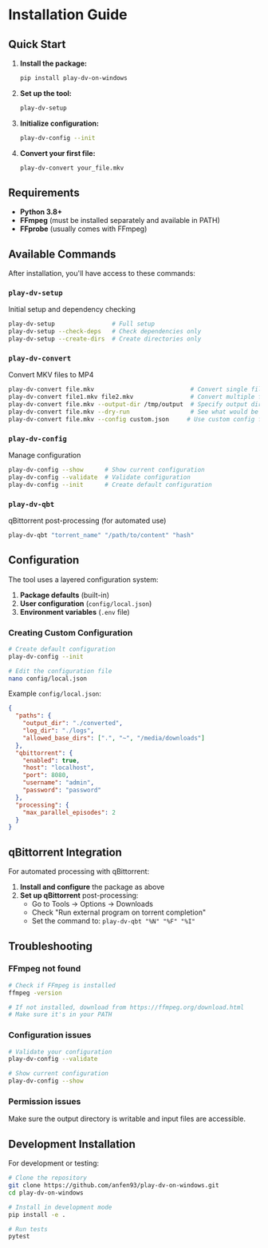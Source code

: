 # Installation Guide

## Quick Start

1. **Install the package:**
   ```bash
   pip install play-dv-on-windows
   ```

2. **Set up the tool:**
   ```bash
   play-dv-setup
   ```

3. **Initialize configuration:**
   ```bash
   play-dv-config --init
   ```

4. **Convert your first file:**
   ```bash
   play-dv-convert your_file.mkv
   ```

## Requirements

- **Python 3.8+**
- **FFmpeg** (must be installed separately and available in PATH)
- **FFprobe** (usually comes with FFmpeg)

## Available Commands

After installation, you'll have access to these commands:

### `play-dv-setup`
Initial setup and dependency checking
```bash
play-dv-setup                # Full setup
play-dv-setup --check-deps   # Check dependencies only
play-dv-setup --create-dirs  # Create directories only
```

### `play-dv-convert`
Convert MKV files to MP4
```bash
play-dv-convert file.mkv                           # Convert single file
play-dv-convert file1.mkv file2.mkv                # Convert multiple files
play-dv-convert file.mkv --output-dir /tmp/output  # Specify output directory
play-dv-convert file.mkv --dry-run                 # See what would be done
play-dv-convert file.mkv --config custom.json     # Use custom config file
```

### `play-dv-config`
Manage configuration
```bash
play-dv-config --show      # Show current configuration
play-dv-config --validate  # Validate configuration
play-dv-config --init      # Create default configuration
```

### `play-dv-qbt`
qBittorrent post-processing (for automated use)
```bash
play-dv-qbt "torrent_name" "/path/to/content" "hash"
```

## Configuration

The tool uses a layered configuration system:

1. **Package defaults** (built-in)
2. **User configuration** (`config/local.json`)
3. **Environment variables** (`.env` file)

### Creating Custom Configuration

```bash
# Create default configuration
play-dv-config --init

# Edit the configuration file
nano config/local.json
```

Example `config/local.json`:
```json
{
  "paths": {
    "output_dir": "./converted",
    "log_dir": "./logs",
    "allowed_base_dirs": [".", "~", "/media/downloads"]
  },
  "qbittorrent": {
    "enabled": true,
    "host": "localhost",
    "port": 8080,
    "username": "admin",
    "password": "password"
  },
  "processing": {
    "max_parallel_episodes": 2
  }
}
```

## qBittorrent Integration

For automated processing with qBittorrent:

1. **Install and configure** the package as above
2. **Set up qBittorrent** post-processing:
   - Go to Tools → Options → Downloads
   - Check "Run external program on torrent completion"
   - Set the command to: `play-dv-qbt "%N" "%F" "%I"`

## Troubleshooting

### FFmpeg not found
```bash
# Check if FFmpeg is installed
ffmpeg -version

# If not installed, download from https://ffmpeg.org/download.html
# Make sure it's in your PATH
```

### Configuration issues
```bash
# Validate your configuration
play-dv-config --validate

# Show current configuration
play-dv-config --show
```

### Permission issues
Make sure the output directory is writable and input files are accessible.

## Development Installation

For development or testing:

```bash
# Clone the repository
git clone https://github.com/anfen93/play-dv-on-windows.git
cd play-dv-on-windows

# Install in development mode
pip install -e .

# Run tests
pytest
```
